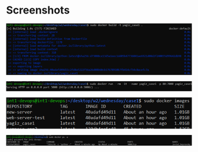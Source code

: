 # Screenshots

![Docker Build](image.png)

![Docker Run](image-1.png)

![Docker Images](image-2.png)

![Docker ps -a](image-3.png)